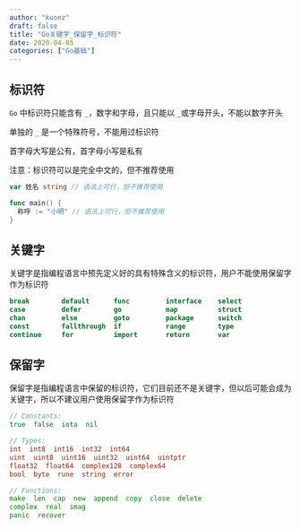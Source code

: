 ```yaml
---
author: "kuonz"
draft: false
title: "Go关键字_保留字_标识符"
date: 2020-04-05
categories: ["Go基础"]
---
```

  
## 标识符

`Go` 中标识符只能含有 `_`，数字和字母，且只能以 `_`或字母开头，不能以数字开头

单独的 `_` 是一个特殊符号，不能用过标识符

首字母大写是公有，首字母小写是私有

注意：标识符可以是完全中文的，但不推荐使用

```go
var 姓名 string // 语法上可行，但不推荐使用

func main() {
  称呼 := "小明" // 语法上可行，但不推荐使用
}
```



## 关键字

关键字是指编程语言中预先定义好的具有特殊含义的标识符，用户不能使用保留字作为标识符

```go
break        default      func         interface    select
case         defer        go           map          struct
chan         else         goto         package      switch
const        fallthrough  if           range        type
continue     for          import       return       var
```



## 保留字

保留字是指编程语言中保留的标识符，它们目前还不是关键字，但以后可能会成为关键字，所以不建议用户使用保留字作为标识符

```go
// Constants:    
true  false  iota  nil

// Types:    
int  int8  int16  int32  int64  
uint  uint8  uint16  uint32  uint64  uintptr
float32  float64  complex128  complex64
bool  byte  rune  string  error

// Functions:   
make  len  cap  new  append  copy  close  delete
complex  real  imag
panic  recover
```
